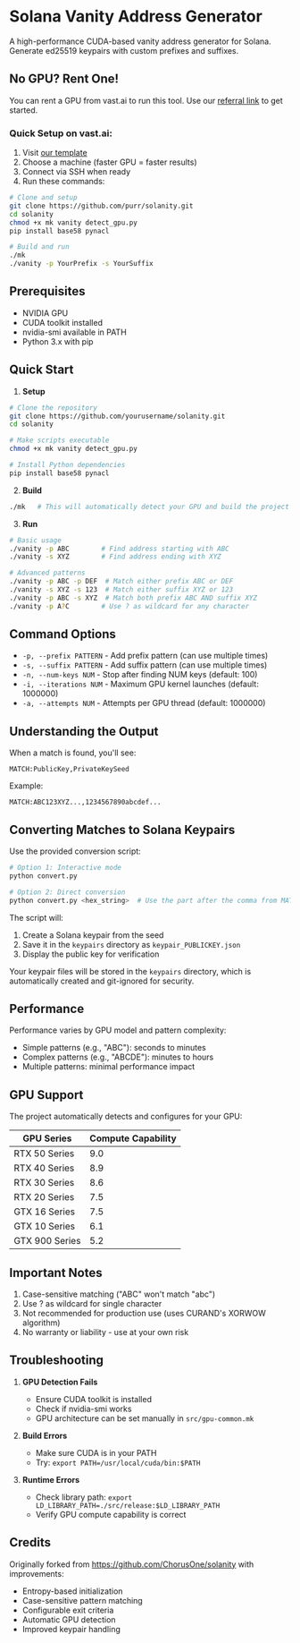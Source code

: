 # Solana Vanity Address Generator

A high-performance CUDA-based vanity address generator for Solana. Generate ed25519 keypairs with custom prefixes and suffixes.

## No GPU? Rent One!

You can rent a GPU from vast.ai to run this tool. Use our [referral link](https://cloud.vast.ai/?ref_id=195874) to get started.

### Quick Setup on vast.ai:

1. Visit [our template](<https://cloud.vast.ai/?ref_id=195874&creator_id=195874&name=NVIDIA%20CUDA%20(Ubuntu)%20edited>)
2. Choose a machine (faster GPU = faster results)
3. Connect via SSH when ready
4. Run these commands:

```bash
# Clone and setup
git clone https://github.com/purr/solanity.git
cd solanity
chmod +x mk vanity detect_gpu.py
pip install base58 pynacl

# Build and run
./mk
./vanity -p YourPrefix -s YourSuffix
```

## Prerequisites

- NVIDIA GPU
- CUDA toolkit installed
- nvidia-smi available in PATH
- Python 3.x with pip

## Quick Start

1. **Setup**

```bash
# Clone the repository
git clone https://github.com/yourusername/solanity.git
cd solanity

# Make scripts executable
chmod +x mk vanity detect_gpu.py

# Install Python dependencies
pip install base58 pynacl
```

2. **Build**

```bash
./mk   # This will automatically detect your GPU and build the project
```

3. **Run**

```bash
# Basic usage
./vanity -p ABC        # Find address starting with ABC
./vanity -s XYZ        # Find address ending with XYZ

# Advanced patterns
./vanity -p ABC -p DEF  # Match either prefix ABC or DEF
./vanity -s XYZ -s 123  # Match either suffix XYZ or 123
./vanity -p ABC -s XYZ  # Match both prefix ABC AND suffix XYZ
./vanity -p A?C        # Use ? as wildcard for any character
```

## Command Options

- `-p, --prefix PATTERN` - Add prefix pattern (can use multiple times)
- `-s, --suffix PATTERN` - Add suffix pattern (can use multiple times)
- `-n, --num-keys NUM` - Stop after finding NUM keys (default: 100)
- `-i, --iterations NUM` - Maximum GPU kernel launches (default: 1000000)
- `-a, --attempts NUM` - Attempts per GPU thread (default: 1000000)

## Understanding the Output

When a match is found, you'll see:

```
MATCH:PublicKey,PrivateKeySeed
```

Example:

```
MATCH:ABC123XYZ...,1234567890abcdef...
```

## Converting Matches to Solana Keypairs

Use the provided conversion script:

```bash
# Option 1: Interactive mode
python convert.py

# Option 2: Direct conversion
python convert.py <hex_string>  # Use the part after the comma from MATCH
```

The script will:

1. Create a Solana keypair from the seed
2. Save it in the `keypairs` directory as `keypair_PUBLICKEY.json`
3. Display the public key for verification

Your keypair files will be stored in the `keypairs` directory, which is automatically created and git-ignored for security.

## Performance

Performance varies by GPU model and pattern complexity:

- Simple patterns (e.g., "ABC"): seconds to minutes
- Complex patterns (e.g., "ABCDE"): minutes to hours
- Multiple patterns: minimal performance impact

## GPU Support

The project automatically detects and configures for your GPU:

| GPU Series     | Compute Capability |
| -------------- | ------------------ |
| RTX 50 Series  | 9.0                |
| RTX 40 Series  | 8.9                |
| RTX 30 Series  | 8.6                |
| RTX 20 Series  | 7.5                |
| GTX 16 Series  | 7.5                |
| GTX 10 Series  | 6.1                |
| GTX 900 Series | 5.2                |

## Important Notes

1. Case-sensitive matching ("ABC" won't match "abc")
2. Use ? as wildcard for single character
3. Not recommended for production use (uses CURAND's XORWOW algorithm)
4. No warranty or liability - use at your own risk

## Troubleshooting

1. **GPU Detection Fails**

   - Ensure CUDA toolkit is installed
   - Check if nvidia-smi works
   - GPU architecture can be set manually in `src/gpu-common.mk`

2. **Build Errors**

   - Make sure CUDA is in your PATH
   - Try: `export PATH=/usr/local/cuda/bin:$PATH`

3. **Runtime Errors**
   - Check library path: `export LD_LIBRARY_PATH=./src/release:$LD_LIBRARY_PATH`
   - Verify GPU compute capability is correct

## Credits

Originally forked from https://github.com/ChorusOne/solanity with improvements:

- Entropy-based initialization
- Case-sensitive pattern matching
- Configurable exit criteria
- Automatic GPU detection
- Improved keypair handling
